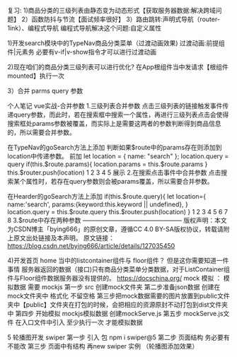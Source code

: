 复习:
1)商品分类的三级列表由静态变为动态形式【获取服务器数据:解决跨域问题】
2）函数防抖与节流【面试频率很好】
3）路由跳转:声明式导航（router-1ink）、编程式导航
编程式导航解决这个问题:自定义属性



1)开发search模块中的TypeNav商品分类菜单（过渡动画效果)
过渡动画:前提组件|元素务 必要有v-if|v-show指令才可以进行过渡动画

2)现在咱们的商品分类三级列表可以进行优化?
在App根组件当中发请求【根组件mounted】执行一次

3）合并 parms query 参数

个人笔记
vue实战-合并参数
1.三级列表合并参数
点击三级列表的链接触发事件传递query参数，而此时，若在搜索框中搜索一个属性，再进行三级列表点击会使得搜索框处params参数被覆盖，而实际上是需要这两者的参数判断得到商品信息的，所以需要合并参数。

在TypeNav的goSearch方法上添加
判断如果$route中的params存在则添加到location中传递参数。
 前加  let location = { name: "search" };
location.query = query
        if(this.$route.params){
          location.params = this.$route.params
        }
        this.$router.push(location)
1
2
3
4
5
展示
2.在搜索点击事件中合并参数
点击搜索某个属性时，若存在query参数则会被params覆盖，所以需要合并参数。

在Hearder的goSearch方法上添加
 if(this.$route.query){
            let location={
            name:'search',
            params:{keyword:this.keyword || undefined},
          }
          location.query = this.$route.query
          this.$router.push(location)
        }
1
2
3
4
5
6
7
8
3.$route中存在两种参数
————————————————
版权声明：本文为CSDN博主「bying666」的原创文章，遵循CC 4.0 BY-SA版权协议，转载请附上原文出处链接及本声明。
原文链接：https://blog.csdn.net/bying666/article/details/127035450



4)开发首页 home 当中的listcontainer组件与 floor组件？
但是这你需要知道一件事情 服务器返回的数据（接口)只有商品分类菜单分类数据，对于ListContainer组件与Floor组件数据服务器没有提供的。
https://docschina.org/
mock 模拟 ： 模拟数据 需要 mockjs
第一步 src 创建mock文件夹
第二步准备json数据 创建在mock文件夹中   格式化 不留空格 
第三步把mock数据需要的图片放置到public文件夹中【public】文件夹在打包的时候，会把相应的资源原封不动打包到dist文件夹中
第四步 开始模拟 mockjs模拟数据  创建mockServe.js
第五步 mockServe.js文件 在入口文件中引入 至少执行一次 才能模拟数据




5 轮播图开发 
swiper
第一步 引入 包         npm i swiper@5
第二步 页面结构 务必要有 不能改
第三步 页面中有结构 再new swiper 实例 （轮播图添加效果）









